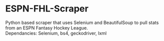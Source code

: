 # ESPN-FHL-Scraper
Python based scraper that uses Selenium and BeautifulSoup to pull stats from an ESPN Fantasy Hockey League.  
Dependancies: Selenium, bs4, geckodriver, lxml